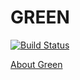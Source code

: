 # GREEN

[![Build Status](https://travis-ci.org/tony-o/perl6-green.svg)](https://travis-ci.org/tony-o/perl6-green)

[About Green](http://ugexe.com/parallel-testing-and-a-perilous-pilgrimage/)

